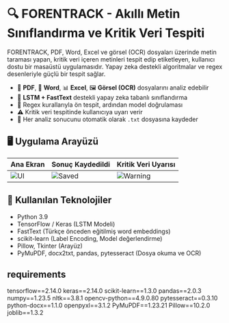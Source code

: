 # 🔍 FORENTRACK - Akıllı Metin Sınıflandırma ve Kritik Veri Tespiti

FORENTRACK, PDF, Word, Excel ve görsel (OCR) dosyaları üzerinde metin taraması yapan, kritik veri içeren metinleri tespit edip etiketleyen, kullanıcı dostu bir masaüstü uygulamasıdır. Yapay zeka destekli algoritmalar ve regex desenleriyle güçlü bir tespit sağlar.


- 📄 **PDF**, 📝 **Word**, 📊 **Excel**, 🖼️ **Görsel (OCR)** dosyalarını analiz edebilir
- 🧠 **LSTM + FastText** destekli yapay zeka tabanlı sınıflandırma
- 🧾 Regex kurallarıyla ön tespit, ardından model doğrulaması
- ⚠️ Kritik veri tespitinde kullanıcıya uyarı verir
- 💾 Her analiz sonucunu otomatik olarak `.txt` dosyasına kaydeder

## 🖥️ Uygulama Arayüzü

| Ana Ekran | Sonuç Kaydedildi | Kritik Veri Uyarısı |
|----------|------------------|----------------------|
| ![UI](docs/ui_main.jpeg) | ![Saved](docs/ui_saved.jpeg) | ![Warning](docs/ui_warning.jpeg) |


## 🧪 Kullanılan Teknolojiler

- Python 3.9
- TensorFlow / Keras (LSTM Modeli)
- FastText (Türkçe önceden eğitilmiş word embeddings)
- scikit-learn (Label Encoding, Model değerlendirme)
- Pillow, Tkinter (Arayüz)
- PyMuPDF, docx2txt, pandas, pytesseract (Dosya okuma ve OCR)


## requirements

tensorflow==2.14.0
keras==2.14.0
scikit-learn==1.3.0
pandas==2.0.3
numpy==1.23.5
nltk==3.8.1
opencv-python==4.9.0.80
pytesseract==0.3.10
python-docx==1.1.0
openpyxl==3.1.2
PyMuPDF==1.23.21
Pillow==10.2.0
joblib==1.3.2

